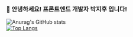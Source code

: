 ### 🏃‍ 안녕하세요! 프론트엔드 개발자 박지후 입니다!
![Anurag's GitHub stats](https://github-readme-stats.vercel.app/api?username=jeehoo0767&bg_color=30,e96443,904e95&title_color=fff&text_color=fff&show_icons=true&count_private=true&include_all_commits=true)\
[![Top Langs](https://github-readme-stats.vercel.app/api/top-langs/?username=jeehoo0767&langs_count=5&bg_color=30,e96443,904e95&title_color=fff&text_color=fff&layout=compact&hide=java,html)](https://github.com/jeehoo0767/github-readme-stats)

<!--
**jeehoo0767/jeehoo0767** is a ✨ _special_ ✨ repository because its `README.md` (this file) appears on your GitHub profile.

Here are some ideas to get you started:

- 🔭 I’m currently working on ...
- 🌱 I’m currently learning ...
- 👯 I’m looking to collaborate on ...
- 🤔 I’m looking for help with ...
- 💬 Ask me about ...
- 📫 How to reach me: ...
- 😄 Pronouns: ...
- ⚡ Fun fact: ...
-->
